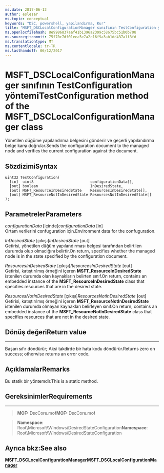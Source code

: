 ```yaml
---
ms.date: 2017-06-12
author: eslesar
ms.topic: conceptual
keywords: "DSC, powershell, yapılandırma, Kur"
title: "MSFT_DSCLocalConfigurationManager sınıfının TestConfiguration yöntemi"
ms.openlocfilehash: 8e9986837aaf41b1396a2399c58675bc51b0b708
ms.sourcegitcommit: 75f70c7df01eea5e7a2c16f9a3ab1dd437a1f8fd
ms.translationtype: MT
ms.contentlocale: tr-TR
ms.lasthandoff: 06/12/2017
---
```

# <a name="testconfiguration-method-of-the-msftdsclocalconfigurationmanager-class"></a><span data-ttu-id="369ba-103">MSFT_DSCLocalConfigurationManager sınıfının TestConfiguration yöntemi</span><span class="sxs-lookup"><span data-stu-id="369ba-103">TestConfiguration method of the MSFT_DSCLocalConfigurationManager class</span></span>

<span data-ttu-id="369ba-104">Yönetilen düğüme yapılandırma belgesini gönderir ve geçerli yapılandırma belge karşı doğrular.</span><span class="sxs-lookup"><span data-stu-id="369ba-104">Sends the configuration document to the managed node and verifies the current configuration against the document.</span></span>

<a name="syntax"></a><span data-ttu-id="369ba-105">Sözdizimi</span><span class="sxs-lookup"><span data-stu-id="369ba-105">Syntax</span></span>
------

```mof
uint32 TestConfiguration(
  [in]  uint8                          configurationData[],
  [out] boolean                        InDesiredState,
  [out] MSFT_ResourceInDesiredState    ResourcesInDesiredState[],
  [out] MSFT_ResourceNotInDesiredState ResourcesNotInDesiredState[]
);
```

<a name="parameters"></a><span data-ttu-id="369ba-106">Parametreler</span><span class="sxs-lookup"><span data-stu-id="369ba-106">Parameters</span></span>
----------

<span data-ttu-id="369ba-107">*configurationData* \[içinde\]</span><span class="sxs-lookup"><span data-stu-id="369ba-107">*configurationData* \[in\]</span></span>  
<span data-ttu-id="369ba-108">Ortam verilerini confuguration için.</span><span class="sxs-lookup"><span data-stu-id="369ba-108">Environment data for the confuguration.</span></span>

<span data-ttu-id="369ba-109">*InDesiredState* \[çıkışı\]</span><span class="sxs-lookup"><span data-stu-id="369ba-109">*InDesiredState* \[out\]</span></span>  
<span data-ttu-id="369ba-110">Getirisi, yönetilen düğüm yapılandırması belgesi tarafından belirtilen durumda olup olmadığını belirtir.</span><span class="sxs-lookup"><span data-stu-id="369ba-110">On return, specifies whether the managed node is in the state specified by the configuration document.</span></span>

<span data-ttu-id="369ba-111">*ResourcesInDesiredState* \[çıkışı\]</span><span class="sxs-lookup"><span data-stu-id="369ba-111">*ResourcesInDesiredState* \[out\]</span></span>  
<span data-ttu-id="369ba-112">Getirisi, katıştırılmış örneğini içeren **MSFT_ResourceInDesiredState** istenilen durumda olan kaynakların belirten sınıf.</span><span class="sxs-lookup"><span data-stu-id="369ba-112">On return, contains an embedded instance of the **MSFT_ResourceInDesiredState** class that specifies resources that are in the desired state.</span></span>

<span data-ttu-id="369ba-113">*ResourcesNotInDesiredState* \[çıkışı\]</span><span class="sxs-lookup"><span data-stu-id="369ba-113">*ResourcesNotInDesiredState* \[out\]</span></span>  
<span data-ttu-id="369ba-114">Getirisi, katıştırılmış örneğini içeren **MSFT_ResourceNotInDesiredState** istenilen durumda olmayan kaynakları belirleyen sınıf.</span><span class="sxs-lookup"><span data-stu-id="369ba-114">On return, contains an embedded instance of the **MSFT_ResourceNotInDesiredState** class that specifies resources that are not in the desired state.</span></span>

## <a name="return-value"></a><span data-ttu-id="369ba-115">Dönüş değeri</span><span class="sxs-lookup"><span data-stu-id="369ba-115">Return value</span></span>
------------

<span data-ttu-id="369ba-116">Başarı sıfır döndürür; Aksi takdirde bir hata kodu döndürür.</span><span class="sxs-lookup"><span data-stu-id="369ba-116">Returns zero on success; otherwise returns an error code.</span></span>

## <a name="remarks"></a><span data-ttu-id="369ba-117">Açıklamalar</span><span class="sxs-lookup"><span data-stu-id="369ba-117">Remarks</span></span>

<span data-ttu-id="369ba-118">Bu statik bir yöntemdir.</span><span class="sxs-lookup"><span data-stu-id="369ba-118">This is a static method.</span></span>

## <a name="requirements"></a><span data-ttu-id="369ba-119">Gereksinimler</span><span class="sxs-lookup"><span data-stu-id="369ba-119">Requirements</span></span>
------------
><span data-ttu-id="369ba-120">**MOF:** DscCore.mof</span><span class="sxs-lookup"><span data-stu-id="369ba-120">**MOF:** DscCore.mof</span></span>

><span data-ttu-id="369ba-121">**Namespace**: Root\Microsoft\Windows\DesiredStateConfiguration</span><span class="sxs-lookup"><span data-stu-id="369ba-121">**Namespace**: Root\Microsoft\Windows\DesiredStateConfiguration</span></span>


## <a name="see-also"></a><span data-ttu-id="369ba-122">Ayrıca bkz:</span><span class="sxs-lookup"><span data-stu-id="369ba-122">See also</span></span>


[<span data-ttu-id="369ba-123">**MSFT_DSCLocalConfigurationManager**</span><span class="sxs-lookup"><span data-stu-id="369ba-123">**MSFT_DSCLocalConfigurationManager**</span></span>](msft-dsclocalconfigurationmanager.md)


 

 



